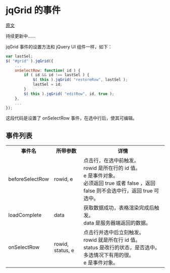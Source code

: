 # jqGrid 的事件

[原文](http://www.trirand.com/jqgridwiki/doku.php?id=wiki:events)

持续更新中……

jqGrid 事件的设置方法和 jQuery UI 组件一样，如下：

```js
var lastSel;
$( "#grid" ).jqGrid({
    ...
    onSelectRow: function( id ) { 
        if ( id && id !== lastSel ) { 
            $( this ).jqGrid( "restoreRow", lastSel ); 
            lastSel = id; 
        } 
        $( this ).jqGrid( "editRow", id, true ); 
    },
    ...
});
```

这段代码是设置了 onSelectRow 事件，在选中行后，使其可编辑。

## 事件列表

<table>
    <tr>
        <th>事件名</th>
        <th>所带参数</th>
        <th>详情</th>
    </tr>
    <tr>
        <td>beforeSelectRow</td>
        <td>rowid, e</td>
        <td>
            点击行，在选中前触发。 <br />
            rowid 是所在行的 id 值。 <br />
            e 是事件对象。 <br />
            必须返回 true 或者 false ，返回 false 则不会选中行，返回 true 可选中。
        </td>
    </tr>
    <tr>
        <td>loadComplete</td>
        <td>data</td>
        <td>
            获取数据成功，表格渲染完成后触发。 <br />
            data 是服务器端返回的数据。
        </td>
    </tr>
    <tr>
        <td>onSelectRow</td>
        <td>rowid, status, e</td>
        <td>
            点击行并选中后立刻触发。 <br />
            rowid 就是所在行 id 值。 <br />
            status 是改行的状态，是否选中。多选情况下有用的很。 <br />
            e 是事件对象。
        </td>
    </tr>
</table>